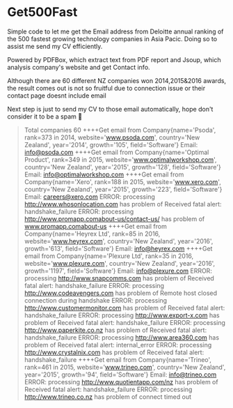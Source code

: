 # Get500Fast
Simple code to let me get the Email address from Deloitte annual ranking of the 500 fastest growing technology companies in Asia Pacic.
Doing so to assist me send my CV efficiently. 

Powered by PDFBox, which extract text from PDF report and Jsoup, which analysis company's website and get Contact info.

Although there are 60 different NZ companies won 2014,2015&2016 awards, the result comes out is not so fruitful due to connection issue or their contact page doesnt include email

Next step is just to send my CV to those email automatically, hope don't consider it to be a spam 🙏 
>Total companies 60
++++Get email from Company{name='Psoda', rank=373 in 2014, website='www.psoda.com', country='New Zealand', year='2014', growth='105', field='Software'}
Email: info@psoda.com
++++Get email from Company{name='Optimal Product', rank=349 in 2015, website='www.optimalworkshop.com', country='New Zealand', year='2015', growth='128', field='Software'}
Email: info@optimalworkshop.com
++++Get email from Company{name='Xero', rank=188 in 2015, website='www.xero.com', country='New Zealand', year='2015', growth='223', field='Software'}
Email: careers@xero.com
ERROR: processing http://www.whosonlocation.com has problem of Received fatal alert: handshake_failure
ERROR: processing http://www.promapp.comabout-us/contact-us/ has problem of www.promapp.comabout-us
++++Get email from Company{name='Heyrex Ltd', rank=85 in 2016, website='www.heyrex.com', country='New Zealand', year='2016', growth='613', field='Software'}
Email: info@heyrex.com
++++Get email from Company{name='Plexure Ltd', rank=35 in 2016, website='www.plexure.com', country='New Zealand', year='2016', growth='1197', field='Software'}
Email: info@plexure.com
ERROR: processing http://www.snapcomms.com has problem of Received fatal alert: handshake_failure
ERROR: processing http://www.codeavengers.com has problem of Remote host closed connection during handshake
ERROR: processing http://www.customermonitor.com has problem of Received fatal alert: handshake_failure
ERROR: processing http://www.export-x.com has problem of Received fatal alert: handshake_failure
ERROR: processing http://www.paperkite.co.nz has problem of Received fatal alert: handshake_failure
ERROR: processing http://www.area360.com has problem of Received fatal alert: internal_error
ERROR: processing http://www.crystalnix.com has problem of Received fatal alert: handshake_failure
++++Get email from Company{name='Trineo', rank=461 in 2015, website='www.trineo.com', country='New Zealand', year='2015', growth='94', field='Software'}
Email: info@trineo.com
ERROR: processing http://www.quotientapp.com/nz has problem of Received fatal alert: handshake_failure
ERROR: processing http://www.trineo.co.nz has problem of connect timed out